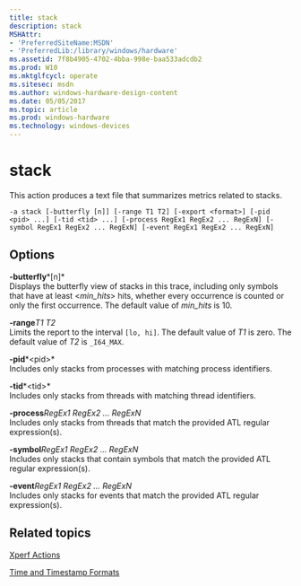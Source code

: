 ```yaml
---
title: stack
description: stack
MSHAttr:
- 'PreferredSiteName:MSDN'
- 'PreferredLib:/library/windows/hardware'
ms.assetid: 7f8b4905-4702-4bba-998e-baa533adcdb2
ms.prod: W10
ms.mktglfcycl: operate
ms.sitesec: msdn
ms.author: windows-hardware-design-content
ms.date: 05/05/2017
ms.topic: article
ms.prod: windows-hardware
ms.technology: windows-devices
---
```


# stack


This action produces a text file that summarizes metrics related to stacks.

``` syntax
-a stack [-butterfly [n]] [-range T1 T2] [-export <format>] [-pid <pid> ...] [-tid <tid> ...] [-process RegEx1 RegEx2 ... RegExN] [-symbol RegEx1 RegEx2 ... RegExN] [-event RegEx1 RegEx2 ... RegExN]
```

## Options


<a href="" id="-butterfly-n-"></a>**-butterfly***\[n\]*  
Displays the butterfly view of stacks in this trace, including only symbols that have at least &lt;*min\_hits*&gt; hits, whether every occurrence is counted or only the first occurrence. The default value of *min\_hits* is 10.

<a href="" id="-ranget1-t2"></a>**-range***T1 T2*  
Limits the report to the interval `[lo, hi]`. The default value of *T1* is zero. The default value of *T2* is `_I64_MAX`.

<a href="" id="-pid-pid-"></a>**-pid***&lt;pid&gt;*  
Includes only stacks from processes with matching process identifiers.

<a href="" id="-tid-tid-"></a>**-tid***&lt;tid&gt;*  
Includes only stacks from threads with matching thread identifiers.

<a href="" id="-processregex1-regex2---regexn"></a>**-process***RegEx1 RegEx2 … RegExN*  
Includes only stacks from threads that match the provided ATL regular expression(s).

<a href="" id="-symbolregex1-regex2---regexn"></a>**-symbol***RegEx1 RegEx2 … RegExN*  
Includes only stacks that contain symbols that match the provided ATL regular expression(s).

<a href="" id="-eventregex1-regex2---regexn"></a>**-event***RegEx1 RegEx2 … RegExN*  
Includes only stacks for events that match the provided ATL regular expression(s).

## Related topics


[Xperf Actions](xperf-actions.md)

[Time and Timestamp Formats](time-and-timestamp-formats.md)

 

 







